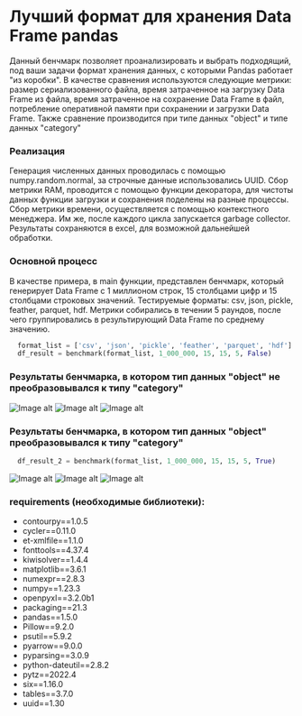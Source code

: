 # Лучший формат для хранения Data Frame pandas
Данный бенчмарк позволяет проанализировать и выбрать подходящий, под ваши задачи формат хранения данных, с которыми Pandas работает "из коробки". 
В качестве сравнения используются следующие метрики: размер сериализованного файла, время затраченное на загрузку Data Frame из файла, время затраченное 
на сохранение Data Frame в файл, потребление оперативной памяти при сохранении и загрузки Data Frame. 
Также сравнение производится при типе данных "object" и типе данных "category"  

### Реализация
Генерация численных данных проводилась с помощью numpy.random.normal, за строчные данные использовались UUID. 
Сбор метрики RAM, проводится с помощью функции декоратора, для чистоты данных функции загрузки и сохранения поделены на разные процессы.
Сбор метрики времени, осуществляется с помощью контекстного менеджера. Им же, после каждого цикла запускается garbage collector.
Результаты сохраняются в excel, для возможной дальнейшей обработки.

### Основной процесс
В качестве примера, в main функции, представлен бенчмарк, который генерирует Data Frame с 1 миллионом строк, 15 столбцами цифр и 15 столбцами строковых значений.
Тестируемые форматы: csv, json, pickle, feather, parquet, hdf.
Метрики собирались в течении 5 раундов, после чего группировались в результирующий Data Frame по среднему значению. 
```python
  format_list = ['csv', 'json', 'pickle', 'feather', 'parquet', 'hdf']
  df_result = benchmark(format_list, 1_000_000, 15, 15, 5, False)
```
### Результаты бенчмарка, в котором тип данных "object" не преобразовывался к типу "category" 
![Image alt](https://github.com/V-Moskalenko/formats_benchmark_to_pandas_data/blob/master/test_formats/Время%2C%20тип%20данных%20строки.png)
![Image alt](https://github.com/V-Moskalenko/formats_benchmark_to_pandas_data/blob/master/test_formats/Размер%2C%20тип%20данных%20строки.png)
![Image alt](https://github.com/V-Moskalenko/formats_benchmark_to_pandas_data/blob/master/test_formats/RAM%2C%20тип%20данных%20строки.png)

### Результаты бенчмарка, в котором тип данных "object" преобразовывался к типу "category"
```python
  df_result_2 = benchmark(format_list, 1_000_000, 15, 15, 5, True)
```
![Image alt](https://github.com/V-Moskalenko/formats_benchmark_to_pandas_data/blob/master/test_formats/Время%2C%20тип%20данных%20категории.png)
![Image alt](https://github.com/V-Moskalenko/formats_benchmark_to_pandas_data/blob/master/test_formats/Размер%2C%20тип%20данных%20категории.png)
![Image alt](https://github.com/V-Moskalenko/formats_benchmark_to_pandas_data/blob/master/test_formats/RAM%2C%20тип%20данных%20категории.png)

### requirements (необходимые библиотеки):
* contourpy==1.0.5
* cycler==0.11.0
* et-xmlfile==1.1.0
* fonttools==4.37.4
* kiwisolver==1.4.4
* matplotlib==3.6.1
* numexpr==2.8.3
* numpy==1.23.3
* openpyxl==3.2.0b1
* packaging==21.3
* pandas==1.5.0
* Pillow==9.2.0
* psutil==5.9.2
* pyarrow==9.0.0
* pyparsing==3.0.9
* python-dateutil==2.8.2
* pytz==2022.4
* six==1.16.0
* tables==3.7.0
* uuid==1.30
